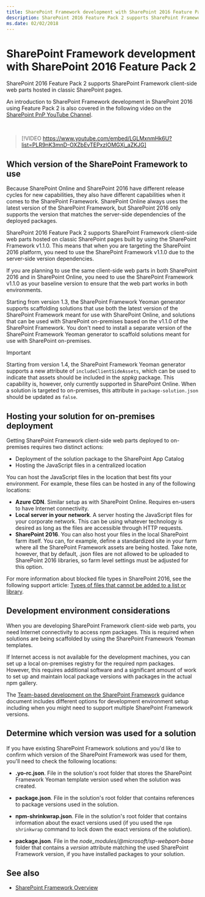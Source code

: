 ```yaml
---
title: SharePoint Framework development with SharePoint 2016 Feature Pack 2
description: SharePoint 2016 Feature Pack 2 supports SharePoint Framework client-side web parts hosted in classic SharePoint pages.
ms.date: 02/02/2018
---
```


# SharePoint Framework development with SharePoint 2016 Feature Pack 2

SharePoint 2016 Feature Pack 2 supports SharePoint Framework client-side web parts hosted in classic SharePoint pages.

An introduction to SharePoint Framework development in SharePoint 2016 using Feature Pack 2 is also covered in the following video on the [SharePoint PnP YouTube Channel](https://www.youtube.com/watch?v=LGLMxnmHk6U&list=PLR9nK3mnD-OXZbEvTEPxzIOMGXj_aZKJG).

<br/>

> [!VIDEO https://www.youtube.com/embed/LGLMxnmHk6U?list=PLR9nK3mnD-OXZbEvTEPxzIOMGXj_aZKJG]

## Which version of the SharePoint Framework to use

Because SharePoint Online and SharePoint 2016 have different release cycles for new capabilities, they also have different capabilities when it comes to the SharePoint Framework. SharePoint Online always uses the latest version of the SharePoint Framework, but SharePoint 2016 only supports the version that matches the server-side dependencies of the deployed packages.

SharePoint 2016 Feature Pack 2 supports SharePoint Framework client-side web parts hosted on classic SharePoint pages built by using the SharePoint Framework v1.1.0. This means that when you are targeting the SharePoint 2016 platform, you need to use the SharePoint Framework v1.1.0 due to the server-side version dependencies.

If you are planning to use the same client-side web parts in both SharePoint 2016 and in SharePoint Online, you need to use the SharePoint Framework v1.1.0 as your baseline version to ensure that the web part works in both environments.

Starting from version 1.3, the SharePoint Framework Yeoman generator supports scaffolding solutions that use both the latest version of the SharePoint Framework meant for use with SharePoint Online, and solutions that can be used with SharePoint on-premises based on the v1.1.0 of the SharePoint Framework. You don't need to install a separate version of the SharePoint Framework Yeoman generator to scaffold solutions meant for use with SharePoint on-premises.

> [!IMPORTANT]
> Starting from version 1.4, the SharePoint Framework Yeoman generator supports a new attribute of `includeClientSideAssets`, which can be used to indicate that assets should be included in the *sppkg* package. This capability is, however, only currently supported in SharePoint Online. When a solution is targeted to on-premises, this attribute in `package-solution.json` should be updated as `false`.

## Hosting your solution for on-premises deployment

Getting SharePoint Framework client-side web parts deployed to on-premises requires two distinct actions:

- Deployment of the solution package to the SharePoint App Catalog
- Hosting the JavaScript files in a centralized location

You can host the JavaScript files in the location that best fits your environment. For example, these files can be hosted in any of the following locations:

- **Azure CDN**. Similar setup as with SharePoint Online. Requires en-users to have Internet connectivity.
- **Local server in your network**. A server hosting the JavaScript files for your corporate network. This can be using whatever technology is desired as long as the files are accessible through HTTP requests.
- **SharePoint 2016**. You can also host your files in the local SharePoint farm itself. You can, for example, define a standardized site in your farm where all the SharePoint Framework assets are being hosted. Take note, however, that by default, .json files are not allowed to be uploaded to SharePoint 2016 libraries, so farm level settings must be adjusted for this option.

For more information about blocked file types in SharePoint 2016, see the following support article: [Types of files that cannot be added to a list or library](https://support.office.com/en-us/article/Types-of-files-that-cannot-be-added-to-a-list-or-library-30be234d-e551-4c2a-8de8-f8546ffbf5b3#ID0EAADAAA=2016).

## Development environment considerations

When you are developing SharePoint Framework client-side web parts, you need Internet connectivity to access npm packages. This is required when solutions are being scaffolded by using the SharePoint Framework Yeoman templates.

If Internet access is not available for the development machines, you can set up a local on-premises registry for the required npm packages. However, this requires additional software and a significant amount of work to set up and maintain local package versions with packages in the actual npm gallery.

The [Team-based development on the SharePoint Framework](team-based-development-on-sharepoint-framework.md) guidance document includes different options for development environment setup including when you might need to support multiple SharePoint Framework versions.

## Determine which version was used for a solution

If you have existing SharePoint Framework solutions and you'd like to confirm which version of the SharePoint Framework was used for them, you'll need to check the following locations:

- **.yo-rc.json**. File in the solution's root folder that stores the SharePoint Framework Yeoman template version used when the solution was created.

- **package.json**. File in the solution's root folder that contains references to package versions used in the solution.

- **npm-shrinkwrap.json**. File in the solution's root folder that contains information about the exact versions used (if you used the `npm shrinkwrap` command to lock down the exact versions of the solution).

- **package.json**. File in the *node_modules/@microsoft/sp-webpart-base* folder that contains a *version* attribute matching the used SharePoint Framework version, if you have installed packages to your solution.

## See also

- [SharePoint Framework Overview](sharepoint-framework-overview.md)
